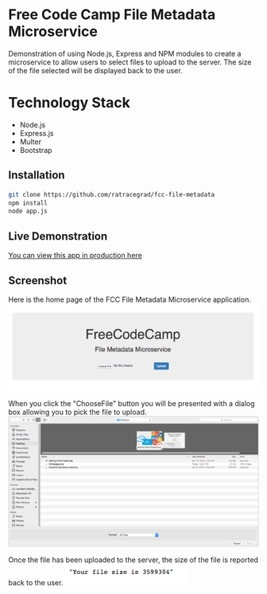 # Free Code Camp File Metadata Microservice
Demonstration of using Node.js, Express and NPM modules to create a microservice to allow users to select files to upload to the server. The size of the file selected will be displayed back to the user.

# Technology Stack
- Node.js
- Express.js
- Multer
- Bootstrap

## Installation
```bash
git clone https://github.com/ratracegrad/fcc-file-metadata
npm install
node app.js
```

## Live Demonstration
[You can view this app in production here](https://jb-fcc-file-metadata.herokuapp.com/)

## Screenshot
Here is the home page of the FCC File Metadata Microservice application.
![File Metadata Homepage](/screenshots/homepage.png?raw=true "File Metadata Homepage")

When you click the "ChooseFile" button you will be presented with a dialog box allowing you to pick the file to upload.
![File Metadata Upload Dialog](/screenshots/chooseFile.png?raw=true "File Metadata Upload Dialog")

Once the file has been uploaded to the server, the size of the file is reported back to the user.
![File Metadata File Size](/screenshots/filesize.png?raw=true "File Metadata File Size")

